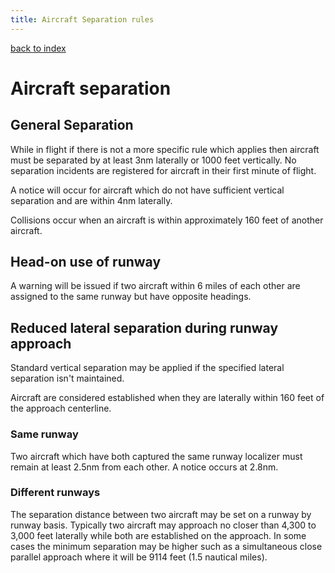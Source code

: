 ```yaml
---
title: Aircraft Separation rules
---
```

[back to index](index.html)

# Aircraft separation

## General Separation

While in flight if there is not a more specific rule which applies
then aircraft must be separated by at least 3nm laterally or 1000 feet
vertically.  No separation incidents are registered for aircraft in
their first minute of flight.

A notice will occur for aircraft which do not have sufficient vertical
separation and are within 4nm laterally.

Collisions occur when an aircraft is within approximately 160 feet of
another aircraft.

## Head-on use of runway

A warning will be issued if two aircraft within 6 miles of each other
are assigned to the same runway but have opposite headings.

## Reduced lateral separation during runway approach

Standard vertical separation may be applied if the specified lateral
separation isn't maintained.

Aircraft are considered established when they are laterally within 160
feet of the approach centerline.

### Same runway

Two aircraft which have both captured the same runway localizer must remain
at least 2.5nm from each other.  A notice occurs at 2.8nm.

### Different runways

The separation distance between two aircraft may be set on a runway by
runway basis.  Typically two aircraft may approach no closer than
4,300 to 3,000 feet laterally while both are established on the
approach.  In some cases the minimum separation may be higher such as
a simultaneous close parallel approach where it will be 9114 feet (1.5
nautical miles).

